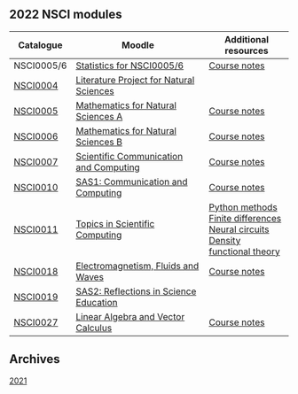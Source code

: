 ## 2022 NSCI modules

| Catalogue      | Moodle | Additional resources |
| ----------- | ----------- |  ----------- |
| NSCI0005/6 | [Statistics for NSCI0005/6](https://moodle.ucl.ac.uk/course/view.php?id=30910) | [Course notes](2022/Statistics/_book/index.html)|
| [NSCI0004](https://www.ucl.ac.uk/module-catalogue/modules/literature-project-for-natural-sciences-bscmsci-programme-NSCI0004)    | [Literature Project for Natural Sciences](https://moodle.ucl.ac.uk/course/view.php?id=25822)| |
| [NSCI0005](https://www.ucl.ac.uk/module-catalogue/modules/mathematics-for-natural-sciences-a-NSCI0005)      | [Mathematics for Natural Sciences A](https://moodle.ucl.ac.uk/course/view.php?id=26023) | [Course notes](https://uclnatsci.github.io/2022/NSCI0005/intro.html) |
| [NSCI0006](https://www.ucl.ac.uk/module-catalogue/modules/mathematics-for-natural-sciences-b-NSCI0006)      | [Mathematics for Natural Sciences B](https://moodle.ucl.ac.uk/course/view.php?id=26711) | [Course notes](2022/NSCI0006/index.html) |
| [NSCI0007](https://www.ucl.ac.uk/module-catalogue/modules/scientific-communication-and-computing-NSCI0007)      | [Scientific Communication and Computing](https://moodle.ucl.ac.uk/course/view.php?id=27796) | [Course notes](https://uclnatsci.github.io/2022/NSCI0007/html/) |
| [NSCI0010](https://www.ucl.ac.uk/module-catalogue/modules/science-and-society-1-communication-and-computing-NSCI0010)      | [SAS1: Communication and Computing](https://moodle.ucl.ac.uk/course/view.php?id=28704) | [Course notes](2022/NSCI0010/html/index.html)|
| [NSCI0011](https://www.ucl.ac.uk/module-catalogue/modules/topics-in-scientific-computing-NSCI0011)      | [Topics in Scientific Computing](https://moodle.ucl.ac.uk/course/view.php?id=27797) | [Python methods](https://uclnatsci.github.io/2022/NSCI0011/python_methods/html/intro.html)<br>[Finite differences](https://uclnatsci.github.io/2022/NSCI0011/fdiff/intro.html) <br>[Neural circuits](https://uclnatsci.github.io/2022/NSCI0011/neural_circuits/html/intro.html)<br> [Density functional theory](https://uclnatsci.github.io/2022/NSCI0011/DFT/intro.html)|
| [NSCI0018](https://uclnatsci.github.io/2022/NSCI0018/intro.html)       | [Electromagnetism, Fluids and Waves](https://moodle.ucl.ac.uk/course/view.php?id=28703) | [Course notes](https://uclnatsci.github.io/2021/Electromagnetism-Fluids-and-Waves/intro.html)|
| [NSCI0019](https://www.ucl.ac.uk/module-catalogue/modules/science-and-society-2-reflections-in-science-education-NSCI0019)| [SAS2: Reflections in Science Education](https://moodle.ucl.ac.uk/course/view.php?id=28705) | |
| [NSCI0027](https://www.ucl.ac.uk/module-catalogue/modules/linear-algebra-and-vector-calculus-NSCI0027)      | [Linear Algebra and Vector Calculus](https://moodle.ucl.ac.uk/course/view.php?id=26022) | [Course notes](https://uclnatsci.github.io/2022/NSCI0027/intro.html) |


## Archives

[2021](https://uclnatsci.github.io/2021.html)
